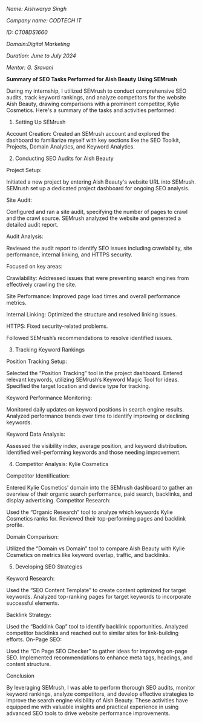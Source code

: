 *Name: Aishwarya Singh*

*Company name: CODTECH IT*

*ID: CT08DS1660*

*Domain:Digital Marketing*

*Duration: June to July 2024*

*Mentor: G. Sravani*

**Summary of SEO Tasks Performed for Aish Beauty Using SEMrush**

During my internship, I utilized SEMrush to conduct comprehensive SEO audits, track keyword rankings, and analyze competitors for the website Aish Beauty, drawing comparisons with a prominent competitor, Kylie Cosmetics. Here's a summary of the tasks and activities performed:

1. Setting Up SEMrush
   
Account Creation:
Created an SEMrush account and explored the dashboard to familiarize myself with key sections like the SEO Toolkit, Projects, Domain Analytics, and Keyword Analytics.

2. Conducting SEO Audits for Aish Beauty
   
Project Setup:

Initiated a new project by entering Aish Beauty's website URL into SEMrush.
SEMrush set up a dedicated project dashboard for ongoing SEO analysis.

Site Audit:

Configured and ran a site audit, specifying the number of pages to crawl and the crawl source.
SEMrush analyzed the website and generated a detailed audit report.

Audit Analysis:

Reviewed the audit report to identify SEO issues including crawlability, site performance, internal linking, and HTTPS security.

Focused on key areas:

Crawlability: Addressed issues that were preventing search engines from effectively crawling the site.

Site Performance: Improved page load times and overall performance metrics.

Internal Linking: Optimized the structure and resolved linking issues.

HTTPS: Fixed security-related problems.

Followed SEMrush’s recommendations to resolve identified issues.

3. Tracking Keyword Rankings
   
Position Tracking Setup:

Selected the “Position Tracking” tool in the project dashboard.
Entered relevant keywords, utilizing SEMrush’s Keyword Magic Tool for ideas.
Specified the target location and device type for tracking.

Keyword Performance Monitoring:

Monitored daily updates on keyword positions in search engine results.
Analyzed performance trends over time to identify improving or declining keywords.

Keyword Data Analysis:

Assessed the visibility index, average position, and keyword distribution.
Identified well-performing keywords and those needing improvement.

4. Competitor Analysis: Kylie Cosmetics
   
Competitor Identification:

Entered Kylie Cosmetics' domain into the SEMrush dashboard to gather an overview of their organic search performance, paid search, backlinks, and display advertising.
Competitor Research:

Used the “Organic Research” tool to analyze which keywords Kylie Cosmetics ranks for.
Reviewed their top-performing pages and backlink profile.

Domain Comparison:

Utilized the “Domain vs Domain” tool to compare Aish Beauty with Kylie Cosmetics on metrics like keyword overlap, traffic, and backlinks.

5. Developing SEO Strategies
   
Keyword Research:


Used the “SEO Content Template” to create content optimized for target keywords.
Analyzed top-ranking pages for target keywords to incorporate successful elements.

Backlink Strategy:

Used the “Backlink Gap” tool to identify backlink opportunities.
Analyzed competitor backlinks and reached out to similar sites for link-building efforts.
On-Page SEO:

Used the “On Page SEO Checker” to gather ideas for improving on-page SEO.
Implemented recommendations to enhance meta tags, headings, and content structure.

Conclusion

By leveraging SEMrush, I was able to perform thorough SEO audits, monitor keyword rankings, analyze competitors, and develop effective strategies to improve the search engine visibility of Aish Beauty. These activities have equipped me with valuable insights and practical experience in using advanced SEO tools to drive website performance improvements.
